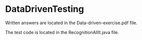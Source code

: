 # DataDrivenTesting

Written answers are located in the Data-driven-exercise.pdf file. 

The test code is located in the RecognitionAllIt.java file.
